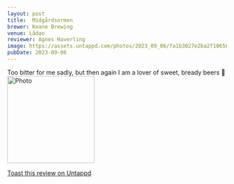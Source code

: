 ```yaml
---
layout: post
title:  Midgårdsormen
brewer: Keane Brewing
venue: Lådan
reviewer: Agnes Haverling
image: https://assets.untappd.com/photos/2023_09_06/fa1b3027e2ba2f106501f36501c7746c_200x200.jpg
pubDate: 2023-09-06
---
```


Too bitter for me sadly, but then again I am a lover of sweet, bready beers 🍻
						  <br />
						  <img height="200" width="200" src="https://assets.untappd.com/photos/2023_09_06/fa1b3027e2ba2f106501f36501c7746c_200x200.jpg" alt="Photo">         
						
[Toast this review on Untappd](https://untappd.com/user/&#45;Spacebacon&#45;/checkin/1311515951)
